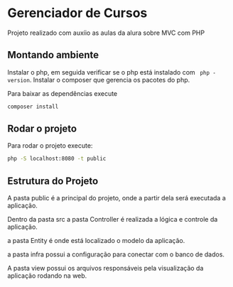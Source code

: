 # Gerenciador de Cursos

Projeto realizado com auxíio as aulas da alura sobre MVC com PHP


## Montando ambiente

Instalar o php, em seguida verificar se o php está instalado com ``` php -version```.
Instalar o composer que gerencia os pacotes do php.

Para baixar as dependências execute
```bash
composer install
```

## Rodar o projeto
Para rodar o projeto execute: 
```bash
php -S localhost:8080 -t public
```

## Estrutura do Projeto
A pasta public é a principal do projeto, onde a partir dela será executada a aplicação.

Dentro da pasta src
a pasta Controller é realizada a lógica e controle da aplicação.

a pasta Entity é onde está localizado o modelo da aplicação.

a pasta infra possui a configuração para conectar com o banco de dados.

A pasta view possui os arquivos responsáveis pela visualização da aplicação rodando na web.

